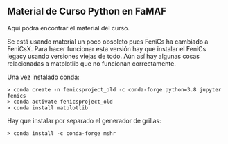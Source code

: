## Material de Curso Python en FaMAF

Aquí podrá encontrar el material del curso.

Se está usando material un poco obsoleto pues FeniCs ha cambiado a FeniCsX.
Para hacer funcionar esta versión hay que instalar el FeniCs legacy usando versiones viejas de todo. 
Aún así hay algunas cosas relacionadas a matplotlib que no funcionan correctamente. 

Una vez instalado conda:

```
> conda create -n fenicsproject_old -c conda-forge python=3.8 jupyter fenics
> conda activate fenicsproject_old 
> conda install matplotlib  
```

Hay que instalar por separado el generador de grillas:

```
> conda install -c conda-forge mshr
```
